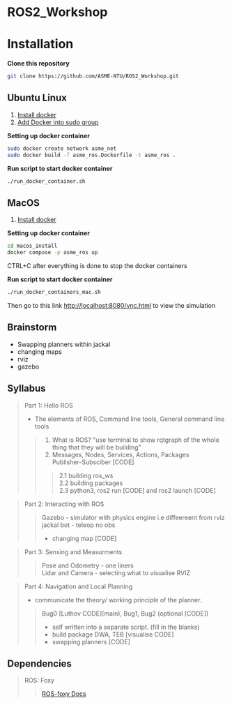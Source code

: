 # ROS2_Workshop
  
# Installation

**Clone this repository**
```sh
git clone https://github.com/ASME-NTU/ROS2_Workshop.git
```
 
## Ubuntu Linux

1. [Install docker](https://docs.docker.com/engine/install/ubuntu/)
2. [Add Docker into sudo group ](https://docs.docker.com/engine/install/linux-postinstall/)

**Setting up docker container**
```sh
sudo docker create network asme_net
sudo docker build -f asme_ros.Dockerfile -t asme_ros .
```

**Run script to start docker container**
```sh
./run_docker_container.sh
```

## MacOS

1. [Install docker](https://docs.docker.com/desktop/install/mac-install/)

**Setting up docker container**
```sh
cd macos_install
docker compose -p asme_ros up
```
CTRL+C after everything is done to stop the docker containers

**Run script to start docker container**
```sh
./run_docker_containers_mac.sh
```
Then go to this link [http://localhost:8080/vnc.html](http://localhost:8080/vnc.html) to view the simulation
## Brainstorm
- Swapping planners within jackal
- changing maps
- rviz 
- gazebo
  
## Syllabus
> Part 1: Hello ROS
> -  The elements of ROS, Command line tools, General command line tools 
>> 1. What is ROS? "use terminal to show rqtgraph of the whole thing that they will be building"  
>> 2. Messages, Nodes, Services, Actions, Packages  
>> Publisher-Subsciber [CODE]
>>> 2.1 building ros_ws  
>>> 2.2 building packages  
>>> 2.3 python3, ros2 run [CODE] and ros2 launch [CODE]

> Part 2: Interacting with ROS
>> Gazebo - simulator with physics engine i.e diffeereent from rviz  
>> jackal bot - teleop no obs
>> - changing map [CODE]

> Part 3: Sensing and Measurments
>> Pose and Odometry - one liners  
>> Lidar and Camera - selecting what to visualise
>> RVIZ

> Part 4: Navigation and Local Planning  
> - communicate the theory/ working principle of the planner. 
>> Bug0 \[Luthov CODE](main\), Bug1, Bug2 (optional  [CODE]) 
>> - self written into a separate script. (fill in the blanks)
>> - build package
>> DWA, TEB [visualise CODE]
>> - swapping planners [CODE]

## Dependencies


> ROS: Foxy
>> [ROS-foxy Docs](https://docs.ros.org/en/foxy/Tutorials.html)
